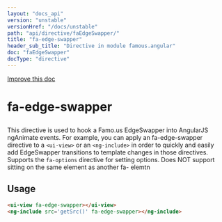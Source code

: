 ```yaml
---
layout: "docs_api"
version: "unstable"
versionHref: "/docs/unstable"
path: "api/directive/faEdgeSwapper/"
title: "fa-edge-swapper"
header_sub_title: "Directive in module famous.angular"
doc: "faEdgeSwapper"
docType: "directive"
---
```


<div class="improve-docs">
  <a href='https://github.com/Famous/famous-angular/edit/master/src/scripts/directives/fa-edge-swapper.js#L1'>
    Improve this doc
  </a>
</div>





<h1 class="api-title">

  fa-edge-swapper



</h1>





This directive is used to hook a Famo.us EdgeSwapper into AngularJS ngAnimate events.  For example, you can apply an fa-edge-swapper directive
to a `<ui-view>` or an `<ng-include>` in order to quickly and easily add EdgeSwapper transitions to template changes in those directives.
Supports the `fa-options` directive for setting options.  Does NOT support sitting on the same element as another fa- elemtn






  
<h2 id="usage">Usage</h2>
  
```html
<ui-view fa-edge-swapper></ui-view>
<ng-include src='getSrc()' fa-edge-swapper></ng-include>
```
  
  

  





